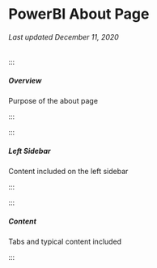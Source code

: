 # PowerBI About Page

###### Last updated December 11, 2020

:::

##### Overview

Purpose of the about page

:::

:::

##### Left Sidebar

Content included on the left sidebar

:::

:::

##### Content

Tabs and typical content included

:::
